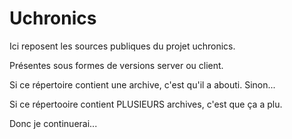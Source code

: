 # Uchronics

Ici reposent les sources publiques du projet uchronics.

Présentes sous formes de versions server ou client.

Si ce répertoire contient une archive, c'est qu'il a abouti. Sinon...

Si ce répertooire contient PLUSIEURS archives, c'est que ça a plu.

Donc je continuerai...
